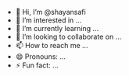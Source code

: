 - 👋 Hi, I’m @shayansafi
- 👀 I’m interested in ...
- 🌱 I’m currently learning ...
- 💞️ I’m looking to collaborate on ...
- 📫 How to reach me ...
- 😄 Pronouns: ...
- ⚡ Fun fact: ...

<!---
shayansafi/shayansafi is a ✨ special ✨ repository because its `README.md` (this file) appears on your GitHub profile.
You can click the Preview link to take a look at your changes.
--->

